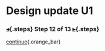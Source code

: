 <div class="top">

# Design update U1
### [◂](command:katapod.loadPage?step11){.steps} Step 12 of 13 [▸](command:katapod.loadPage?step13){.steps}
</div>



[continue](command:katapod.loadPage?step13){.orange_bar}
